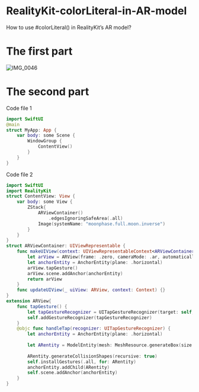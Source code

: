 # RealityKit-colorLiteral-in-AR-model
How to use #colorLiteral() in RealityKit’s AR model?
# The first part
![IMG_0046](https://github.com/S-way520/RealityKit-colorLiteral-in-AR-model/assets/95877651/b89dbca0-8a2b-4615-b02c-43afafe7a6b7)
# The second part
Code file 1
```swift
import SwiftUI
@main
struct MyApp: App {
    var body: some Scene {
        WindowGroup {
            ContentView()
        }
    }
}
```
Code file 2
```swift
import SwiftUI
import RealityKit
struct ContentView: View {
    var body: some View {
        ZStack{
            ARViewContainer()
                .edgesIgnoringSafeArea(.all)
            Image(systemName: "moonphase.full.moon.inverse")
        }
    }
}
struct ARViewContainer: UIViewRepresentable {
    func makeUIView(context: UIViewRepresentableContext<ARViewContainer>) -> ARView {
        let arView = ARView(frame: .zero, cameraMode: .ar, automaticallyConfigureSession: true)
        let anchorEntity = AnchorEntity(plane: .horizontal)
        arView.tapGesture()
        arView.scene.addAnchor(anchorEntity)
        return arView
    }
    func updateUIView(_ uiView: ARView, context: Context) {}
}
extension ARView{
    func tapGesture() {
        let tapGestureRecognizer = UITapGestureRecognizer(target: self, action: #selector(handleTap(recognizer:)))
        self.addGestureRecognizer(tapGestureRecognizer)
    }
    @objc func handleTap(recognizer: UITapGestureRecognizer) {
        let anchorEntity = AnchorEntity(plane: .horizontal)
        
        let ARentity = ModelEntity(mesh: MeshResource.generateBox(size: 0.2/2, cornerRadius: 0.05/5), materials: [SimpleMaterial(color: UIColor(#colorLiteral(red: 0.23080918192863464, green: 1.0000001192092896, blue: 0.5888275504112244, alpha: 1.0)), isMetallic: true)])//颜色块: #colorLiteral()
        
        ARentity.generateCollisionShapes(recursive: true)
        self.installGestures(.all, for: ARentity)
        anchorEntity.addChild(ARentity)
        self.scene.addAnchor(anchorEntity)
    }
}
```
